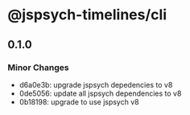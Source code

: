 # @jspsych-timelines/cli

## 0.1.0

### Minor Changes

- d6a0e3b: upgrade jspsych depedencies to v8
- 0de5056: update all jspsych dependencies to v8
- 0b18198: upgrade to use jspsych v8
